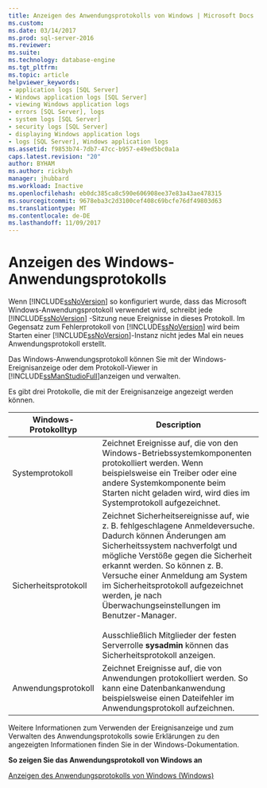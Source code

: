 ```yaml
---
title: Anzeigen des Anwendungsprotokolls von Windows | Microsoft Docs
ms.custom: 
ms.date: 03/14/2017
ms.prod: sql-server-2016
ms.reviewer: 
ms.suite: 
ms.technology: database-engine
ms.tgt_pltfrm: 
ms.topic: article
helpviewer_keywords:
- application logs [SQL Server]
- Windows application logs [SQL Server]
- viewing Windows application logs
- errors [SQL Server], logs
- system logs [SQL Server]
- security logs [SQL Server]
- displaying Windows application logs
- logs [SQL Server], Windows application logs
ms.assetid: f9853b74-7db7-47cc-b957-e49ed5bc0a1a
caps.latest.revision: "20"
author: BYHAM
ms.author: rickbyh
manager: jhubbard
ms.workload: Inactive
ms.openlocfilehash: eb0dc385ca8c590e606908ee37e83a43ae478315
ms.sourcegitcommit: 9678eba3c2d3100cef408c69bcfe76df49803d63
ms.translationtype: MT
ms.contentlocale: de-DE
ms.lasthandoff: 11/09/2017
---
```

# <a name="viewing-the-windows-application-log"></a>Anzeigen des Windows-Anwendungsprotokolls
  Wenn [!INCLUDE[ssNoVersion](../../includes/ssnoversion-md.md)] so konfiguriert wurde, dass das Microsoft Windows-Anwendungsprotokoll verwendet wird, schreibt jede [!INCLUDE[ssNoVersion](../../includes/ssnoversion-md.md)] -Sitzung neue Ereignisse in dieses Protokoll. Im Gegensatz zum Fehlerprotokoll von [!INCLUDE[ssNoVersion](../../includes/ssnoversion-md.md)] wird beim Starten einer [!INCLUDE[ssNoVersion](../../includes/ssnoversion-md.md)]-Instanz nicht jedes Mal ein neues Anwendungsprotokoll erstellt.  
  
 Das Windows-Anwendungsprotokoll können Sie mit der Windows-Ereignisanzeige oder dem Protokoll-Viewer in [!INCLUDE[ssManStudioFull](../../includes/ssmanstudiofull-md.md)]anzeigen und verwalten.  
  
 Es gibt drei Protokolle, die mit der Ereignisanzeige angezeigt werden können.  
  
|Windows-Protokolltyp|Description|  
|----------------------|-----------------|  
|Systemprotokoll|Zeichnet Ereignisse auf, die von den Windows-Betriebssystemkomponenten protokolliert werden. Wenn beispielsweise ein Treiber oder eine andere Systemkomponente beim Starten nicht geladen wird, wird dies im Systemprotokoll aufgezeichnet.|  
|Sicherheitsprotokoll|Zeichnet Sicherheitsereignisse auf, wie z. B. fehlgeschlagene Anmeldeversuche. Dadurch können Änderungen am Sicherheitssystem nachverfolgt und mögliche Verstöße gegen die Sicherheit erkannt werden. So können z. B. Versuche einer Anmeldung am System im Sicherheitsprotokoll aufgezeichnet werden, je nach Überwachungseinstellungen im Benutzer-Manager.<br /><br /> Ausschließlich Mitglieder der festen Serverrolle **sysadmin** können das Sicherheitsprotokoll anzeigen.|  
|Anwendungsprotokoll|Zeichnet Ereignisse auf, die von Anwendungen protokolliert werden. So kann eine Datenbankanwendung beispielsweise einen Dateifehler im Anwendungsprotokoll aufzeichnen.|  
  
 Weitere Informationen zum Verwenden der Ereignisanzeige und zum Verwalten des Anwendungsprotokolls sowie Erklärungen zu den angezeigten Informationen finden Sie in der Windows-Dokumentation.  
  
 **So zeigen Sie das Anwendungsprotokoll von Windows an**  
  
 [Anzeigen des Anwendungsprotokolls von Windows &#40;Windows&#41;](../../relational-databases/performance/view-the-windows-application-log-windows-10.md)  
  
  
